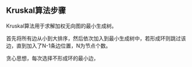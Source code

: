 Kruskal算法步骤
---
Kruskal算法用于求解加权无向图的最小生成树。

首先将所有边从小到大排序，然后依次加入到最小生成树中，若形成环则跳过该边，直到加入了N-1条边位置，N为节点个数。

贪心思想，每次选择不形成环的最小边，

